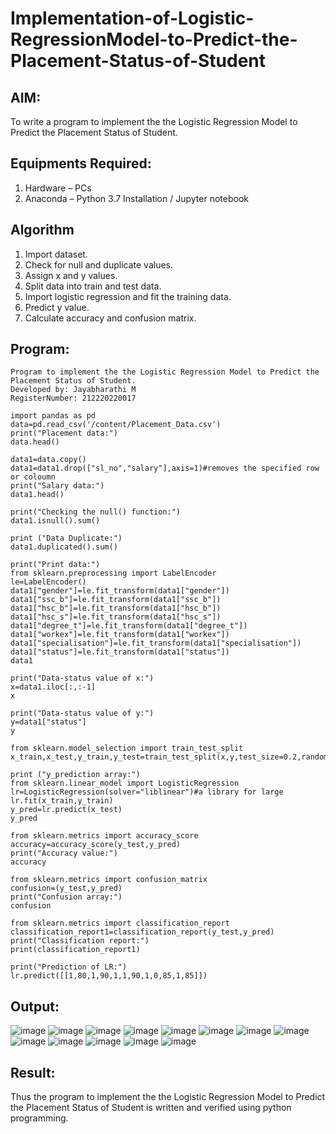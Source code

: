 # Implementation-of-Logistic-RegressionModel-to-Predict-the-Placement-Status-of-Student

## AIM:
To write a program to implement the the Logistic Regression Model to Predict the Placement Status of Student.

## Equipments Required:
1. Hardware – PCs
2. Anaconda – Python 3.7 Installation / Jupyter notebook

## Algorithm
1. Import dataset.
2. Check for null and duplicate values.
3. Assign x and y values.
4. Split data into train and test data.
5. Import logistic regression and fit the training data.
6. Predict y value.
7. Calculate accuracy and confusion matrix.
## Program:
```
Program to implement the the Logistic Regression Model to Predict the Placement Status of Student.
Developed by: Jayabharathi M
RegisterNumber: 212220220017
```
```py3
import pandas as pd
data=pd.read_csv('/content/Placement_Data.csv')
print("Placement data:")
data.head()
```
```py3
data1=data.copy()
data1=data1.drop(["sl_no","salary"],axis=1)#removes the specified row or coloumn
print("Salary data:")
data1.head()
```
```py3
print("Checking the null() function:")
data1.isnull().sum()
```
```py3
print ("Data Duplicate:")
data1.duplicated().sum()
```
```py3
print("Print data:")
from sklearn.preprocessing import LabelEncoder
le=LabelEncoder()
data1["gender"]=le.fit_transform(data1["gender"])
data1["ssc_b"]=le.fit_transform(data1["ssc_b"])
data1["hsc_b"]=le.fit_transform(data1["hsc_b"])
data1["hsc_s"]=le.fit_transform(data1["hsc_s"])
data1["degree_t"]=le.fit_transform(data1["degree_t"])
data1["workex"]=le.fit_transform(data1["workex"])
data1["specialisation"]=le.fit_transform(data1["specialisation"])
data1["status"]=le.fit_transform(data1["status"])
data1
```
```py3
print("Data-status value of x:")
x=data1.iloc[:,:-1]
x
```
```py3
print("Data-status value of y:")
y=data1["status"]
y
```
```py3
from sklearn.model_selection import train_test_split
x_train,x_test,y_train,y_test=train_test_split(x,y,test_size=0.2,random_state=0)
```
```py3
print ("y_prediction array:")
from sklearn.linear_model import LogisticRegression
lr=LogisticRegression(solver="liblinear")#a library for large
lr.fit(x_train,y_train)
y_pred=lr.predict(x_test)
y_pred
```
```py3
from sklearn.metrics import accuracy_score 
accuracy=accuracy_score(y_test,y_pred) 
print("Accuracy value:")
accuracy
```
```py3
from sklearn.metrics import confusion_matrix 
confusion=(y_test,y_pred) 
print("Confusion array:")
confusion
```
```py3
from sklearn.metrics import classification_report 
classification_report1=classification_report(y_test,y_pred) 
print("Classification report:")
print(classification_report1)
```
```py3
print("Prediction of LR:")
lr.predict([[1,80,1,90,1,1,90,1,0,85,1,85]])
```

## Output:
![image](https://user-images.githubusercontent.com/128135616/235350737-27e7237c-ceaa-4685-9169-49dd7ba915d0.png)
![image](https://user-images.githubusercontent.com/128135616/235350804-fe6113f5-386f-4a4e-b26c-21d651683564.png)
![image](https://user-images.githubusercontent.com/128135616/235352431-95f73d56-0387-478f-95cf-f1ef920ecb8e.png)
![image](https://user-images.githubusercontent.com/128135616/235352465-5854b6cb-1d08-4e90-9f6b-c09aad85f41f.png)
![image](https://user-images.githubusercontent.com/128135616/235352502-661f2d2a-64c4-455d-9c2b-6327263b564a.png)
![image](https://user-images.githubusercontent.com/128135616/235352550-facc1d8f-e413-44a9-89c6-06468f937ac9.png)
![image](https://user-images.githubusercontent.com/128135616/235352615-9fdec3b0-98a4-4740-95e0-d84af60e3e6f.png)
![image](https://user-images.githubusercontent.com/128135616/235352648-581c0a83-fc2d-4460-b918-cba3db9afcdd.png)
![image](https://user-images.githubusercontent.com/128135616/235352703-090bcdfe-220b-494e-805b-edc98a591359.png)
![image](https://user-images.githubusercontent.com/128135616/235352827-4911063c-5a2c-4c1a-8ceb-7b1b24c28b59.png)
![image](https://user-images.githubusercontent.com/128135616/235352893-a4d6572f-7189-47bc-b869-7acc522b12c1.png)
![image](https://user-images.githubusercontent.com/128135616/235352940-6bb927f0-8100-425d-80e3-351eaac46717.png)
![image](https://user-images.githubusercontent.com/128135616/235352965-e8bcbd0d-390a-44c3-bafd-1ee438c30f0a.png)

## Result:
Thus the program to implement the the Logistic Regression Model to Predict the Placement Status of Student is written and verified using python programming.
